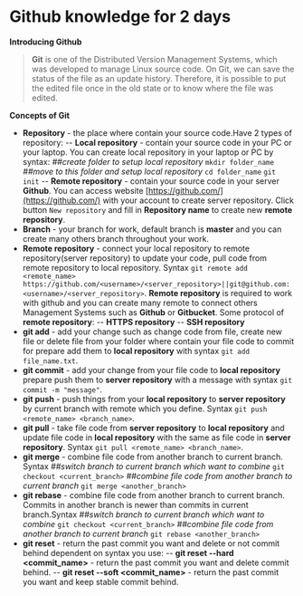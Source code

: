 # Github knowledge for 2 days

**Introducing Github**
> **Git** is one of the Distributed Version Management Systems, which was developed to manage Linux source code. On Git, we can save the status of the file as an update history. Therefore, it is possible to put the edited file once in the old state or to know where the file was edited.

**Concepts of Git**
- **Repository** - the place where contain your source code.Have 2 types of repository:
-- **Local repository** - contain your source code in your PC or your laptop. You can create local repository in your laptop or PC by syntax:
*##create folder to setup local repository*
`mkdir folder_name`
*##move to this folder and setup local repository*
`cd folder_name`
`git init`
-- **Remote repository** - contain your source code in your server **Github**. You can access website [https://github.com/](https://github.com/) with your account to create server repository.
Click button `New repository` and fill in **Repository name** to  create new **remote repository**.
- **Branch** - your branch for work, default branch is **master** and you can create many others branch throughout your work.
- **Remote repository** - connect your local repository to remote repository(server repository) to update your code, pull code from remote repository to local repository. Syntax `git remote add <remote_name> https://github.com/<username>/<server_repository>||git@github.com:<username>/<server_repository>`. **Remote repository** is required to work with github and you can create many remote to connect others Management Systems such as **Github** or **Gitbucket**. Some protocol of **remote repository**:
-- **HTTPS repository**
-- **SSH repository** 
- **git add** - add your change such as change code from file, create new file or delete file from your folder where contain your file code to commit for prepare add them to **local repository** with syntax `git add file_name.txt`.
- **git commit** - add your change from your file code to **local repository** prepare push them to **server repository** with a message with syntax `git commit -m "message"`.
- **git push** - push things from your **local repository** to **server repository** by current branch with remote which you define. Syntax `git push <remote_name> <branch_name>`.
- **git pull** - take file code from **server repository** to **local repository** and update file code in **local repository** with the same as file code in **server repository**. Syntax `git pull <remote_name> <branch_name>`.
- **git merge** - combine file code from another branch to current branch. Syntax
*##switch branch to current branch which want to combine*
`git checkout <current_branch>`
*##combine file code from another branch to current branch*
`git merge <another_branch>`
- **git rebase** - combine file code from another branch to current branch. Commits in another branch is newer than commits in current branch.Syntax
*##switch branch to current branch which want to combine*
`git checkout <current_branch>`
*##combine file code from another branch to current branch*
`git rebase <another_branch>`
- **git reset** - return the past commit you want and delete or not commit behind dependent on syntax you use:
-- **git reset --hard <commit_name>** - return the past commit you want and delete commit behind.
-- **git reset --soft <commit_name>** - return the past commit you want and keep stable commit behind.


